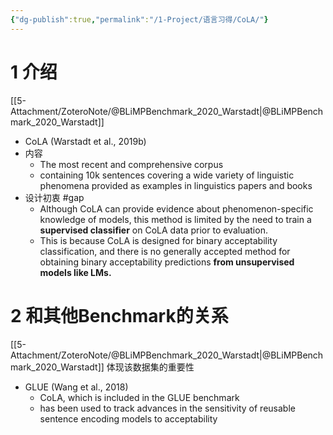 ```yaml
---
{"dg-publish":true,"permalink":"/1-Project/语言习得/CoLA/"}
---
```


# 1 介绍
[[5-Attachment/ZoteroNote/@BLiMPBenchmark_2020_Warstadt\|@BLiMPBenchmark_2020_Warstadt]]
- CoLA (Warstadt et al., 2019b)
- 内容
	- The most recent and comprehensive corpus
	- containing 10k sentences covering a wide variety of linguistic phenomena provided as examples in linguistics papers and books
- 设计初衷 #gap 
	- Although CoLA can provide evidence about phenomenon-specific knowledge of models, this method is limited by the need to train a **supervised classifier** on CoLA data prior to evaluation.
	- This is because CoLA is designed for binary acceptability classification, and there is no generally accepted method for obtaining binary acceptability predictions **from unsupervised models like LMs.**
# 2 和其他Benchmark的关系
[[5-Attachment/ZoteroNote/@BLiMPBenchmark_2020_Warstadt\|@BLiMPBenchmark_2020_Warstadt]]
体现该数据集的重要性
- GLUE (Wang et al., 2018)
	- CoLA, which is included in the GLUE benchmark
	- has been used to track advances in the sensitivity of reusable sentence encoding models to acceptability